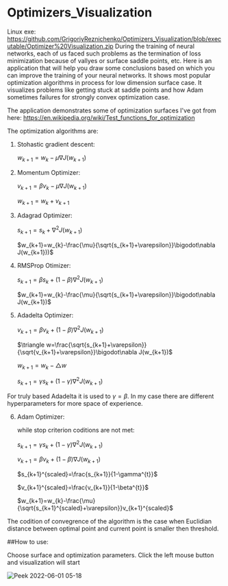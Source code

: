 # Optimizers_Visualization
Linux exe: https://github.com/GrigoriyReznichenko/Optimizers_Visualization/blob/executable/Optimizer%20Visualization.zip
During the training of neural networks, each of us faced such problems as the termination of loss minimization because of vallyes or surface saddle points, etc. 
Here is an application that will help you draw some conclusions based on which you can improve the training of your neural networks. It shows most popular optimization algorithms in process for low dimension surface case. It visualizes problems like getting stuck at saddle points and how Adam sometimes failures for strongly convex optimization case.

The application demonstrates some of optimization surfaces I've got from here: https://en.wikipedia.org/wiki/Test_functions_for_optimization

The optimization algorithms are:

1) Stohastic gradient descent:

	$w_{k+1}=w_{k}-\mu\nabla J(w_{k+1})$
	
2) Momentum Optimizer:

	$v_{k+1}=\beta v_{k}-\mu\nabla J(w_{k+1})$
	
	$w_{k+1}=w_{k}+v_{k+1}$
	
3) Adagrad Optimizer:

	$s_{k+1}=s_{k}+\nabla^{2}J(w_{k+1})$
	
	$w_{k+1}=w_{k}-\frac{\mu}{\sqrt{s_{k+1}+\varepsilon}}\bigodot\nabla J(w_{k+1}))$
4) RMSProp Otimizer:

	$s_{k+1}=\beta s_{k}+\left(1-\beta\right)\nabla^{2}J(w_{k+1})$
	
	$w_{k+1}=w_{k}-\frac{\mu}{\sqrt{s_{k+1}+\varepsilon}}\bigodot\nabla J(w_{k+1})$

5) Adadelta Optimizer:
	
	$v_{k+1}=\beta v_{k}+\left(1-\beta\right)\nabla^{2}J(w_{k+1})$
	
	$\triangle w=\frac{\sqrt{s_{k+1}+\varepsilon}}{\sqrt{v_{k+1}+\varepsilon}}\bigodot\nabla J(w_{k+1})$
	
	$w_{k+1}=w_{k}-\triangle w$
	
	$s_{k+1}=\gamma s_{k}+\left(1-\gamma\right)\nabla^{2}J(w_{k+1})$
	
For truly based Adadelta it is used to $\gamma = \beta$. In my case there are different hyperparameters for more space of experience.

6) Adam Optimizer:


	while stop criterion coditions are not met:

	$s_{k+1}=\gamma s_{k}+\left(1-\gamma\right)\nabla^{2}J(w_{k+1})$

	$v_{k+1}=\beta v_{k}+\left(1-\beta\right)\nabla J(w_{k+1})$
	
	$s_{k+1}^{scaled}=\frac{s_{k+1}}{1-\gamma^{t}}$
	
	$v_{k+1}^{scaled}=\frac{v_{k+1}}{1-\beta^{t}}$
	
	$w_{k+1}=w_{k}-\frac{\mu}{\sqrt{s_{k+1}^{scaled}+\varepsilon}}v_{k+1}^{scaled}$
	
The codition of convegrence of the algorithm is the case when Euclidian distance between optimal point and current point is smaller then threshold.

##How to use:

Choose surface and optimization parameters. 
Click the left mouse button and visualization will start

![Peek 2022-06-01 05-18](https://user-images.githubusercontent.com/99965144/171304169-9e595915-1d2d-4cce-9954-ff1c91951f1a.gif)


	
		
		
	
